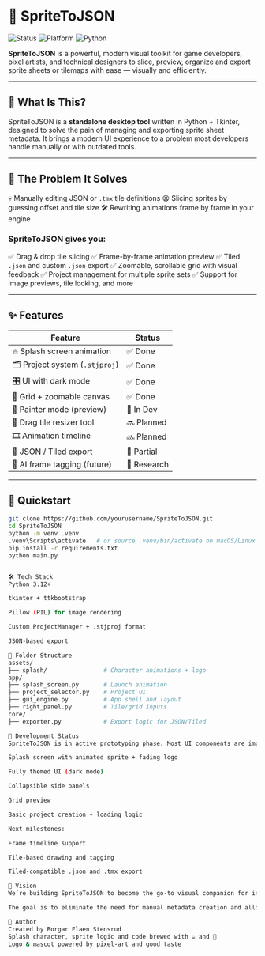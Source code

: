 # 🧪 SpriteToJSON

![Status](https://img.shields.io/badge/status-in_development-orange)
![Platform](https://img.shields.io/badge/platform-windows%20%7C%20macOS-blue)
![Python](https://img.shields.io/badge/python-3.12%2B-green)


**SpriteToJSON** is a powerful, modern visual toolkit for game developers, pixel artists, and technical designers to slice, preview, organize and export sprite sheets or tilemaps with ease — visually and efficiently.

---

## 🧠 What Is This?

SpriteToJSON is a **standalone desktop tool** written in Python + Tkinter, designed to solve the pain of managing and exporting sprite sheet metadata. It brings a modern UI experience to a problem most developers handle manually or with outdated tools.

---

## 🎯 The Problem It Solves

💀 Manually editing JSON or `.tmx` tile definitions
😫 Slicing sprites by guessing offset and tile size
🛠️ Rewriting animations frame by frame in your engine

### SpriteToJSON gives you:

✅ Drag & drop tile slicing
✅ Frame-by-frame animation preview
✅ Tiled `.json` and custom `.json` export
✅ Zoomable, scrollable grid with visual feedback
✅ Project management for multiple sprite sets
✅ Support for image previews, tile locking, and more

---

## ✨ Features

| Feature                        | Status     |
|-------------------------------|------------|
| 🔥 Splash screen animation     | ✅ Done     |
| 🗂️ Project system (`.stjproj`) | ✅ Done     |
| 🎛️ UI with dark mode          | ✅ Done     |
| 📐 Grid + zoomable canvas      | ✅ Done     |
| 🎨 Painter mode (preview)      | 🧪 In Dev   |
| 🧩 Drag tile resizer tool      | 🔜 Planned  |
| 🎞️ Animation timeline          | 🔜 Planned  |
| 💾 JSON / Tiled export         | 🧪 Partial  |
| 🤖 AI frame tagging (future)   | 🧪 Research |

---

## 🚀 Quickstart

```bash
git clone https://github.com/yourusername/SpriteToJSON.git
cd SpriteToJSON
python -m venv .venv
.venv\Scripts\activate   # or source .venv/bin/activate on macOS/Linux
pip install -r requirements.txt
python main.py


🛠 Tech Stack
Python 3.12+

tkinter + ttkbootstrap

Pillow (PIL) for image rendering

Custom ProjectManager + .stjproj format

JSON-based export

📁 Folder Structure
assets/
├── splash/                # Character animations + logo
app/
├── splash_screen.py       # Launch animation
├── project_selector.py    # Project UI
├── gui_engine.py          # App shell and layout
├── right_panel.py         # Tile/grid inputs
core/
├── exporter.py            # Export logic for JSON/Tiled

🧪 Development Status
SpriteToJSON is in active prototyping phase. Most UI components are implemented, including:

Splash screen with animated sprite + fading logo

Fully themed UI (dark mode)

Collapsible side panels

Grid preview

Basic project creation + loading logic

Next milestones:

Frame timeline support

Tile-based drawing and tagging

Tiled-compatible .json and .tmx export

🔮 Vision
We’re building SpriteToJSON to become the go-to visual companion for indie devs working with sprites, tiles, and frame-by-frame animations — whether for game engines, web projects, or prototyping tools.

The goal is to eliminate the need for manual metadata creation and allow artists to focus on creativity, not format specs.

👤 Author
Created by Borgar Flaen Stensrud
Splash character, sprite logic and code brewed with ☕ and 💾
Logo & mascot powered by pixel-art and good taste
